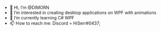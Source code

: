- 👋 Hi, I’m @DIMORN
- 👀 I’m interested in creating desktop applications on WPF with animations
- 🌱 I’m currently learning C# WPF
- 📫 How to reach me: Discord = HiSerr#0437;

<!---
DIMORN/DIMORN is a ✨ special ✨ repository because its `README.md` (this file) appears on your GitHub profile.
You can click the Preview link to take a look at your changes.
--->
